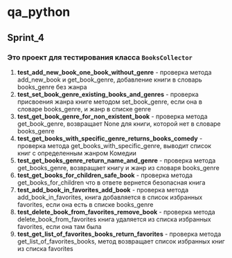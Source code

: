 # qa_python
## Sprint_4
### Это проект для тестирования класса `BooksCollector`
1. **test_add_new_book_one_book_without_genre** - проверка метода add_new_book и get_book_genre, добавление книги в словарь books_genre без жанра
2. **test_set_book_genre_existing_books_and_genres** - проверка присвоения жанра книге методом set_book_genre, если она в словаре books_genre, и жанр в списке genre
3. **test_get_book_genre_for_non_existent_book** - проверка метода get_book_genre, возвращает None для книги, которой нет в словаре books_genre
4. **test_get_books_with_specific_genre_returns_books_comedy** - проверка метода get_books_with_specific_genre, выводит список книг с определенным жанром Комедии
5. **test_get_books_genre_return_name_and_genre** - проверка метода get_books_genre, возвращает книгу и жанр из словаря books_genre
6. **test_get_books_for_children_safe_book** - проверка метода get_books_for_children что в ответе вернется безопасная книга
7. **test_add_book_in_favorites_add_book** - проверка метода add_book_in_favorites, книга добавляется в список избранных favorites, если она есть в списке books_genre
8. **test_delete_book_from_favorites_remove_book** - проверка метода delete_book_from_favorites книга удаляется из списка избранных favorites, если она там была
9. **test_get_list_of_favorites_books_return_favorites** - проверка метода get_list_of_favorites_books, метод возвращает список избранных книг из списка favorites

